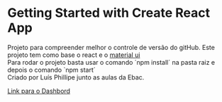 # Getting Started with Create React App

Projeto para compreender melhor o controle de versão do gitHub.
Este projeto tem como base o react e o <a href="https://mui.com/pt/"> material ui </a><br>
Para rodar o projeto basta usar o comando ´npm install´ na pasta raiz e depois o comando `npm start´<br>
Criado por Luís Phillipe junto as aulas da Ebac.<br>

<a href="https://legatario.github.io/project-app/"> Link para o Dashbord </a>
